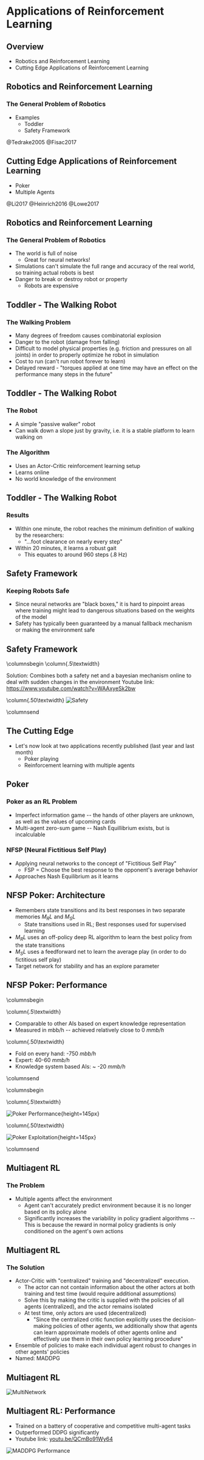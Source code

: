 # Applications of Reinforcement Learning

## Overview

  - Robotics and Reinforcement Learning
  - Cutting Edge Applications of Reinforcement Learning



## Robotics and Reinforcement Learning

### The General Problem of Robotics
  - Examples
    - Toddler
    - Safety Framework

@Tedrake2005
@Fisac2017



## Cutting Edge Applications of Reinforcement Learning
  - Poker
  - Multiple Agents

@Li2017
@Heinrich2016
@Lowe2017



## Robotics and Reinforcement Learning

### The General Problem of Robotics

- The world is full of noise
  - Great for neural networks!
- Simulations can't simulate the full range and accuracy of the real world, so training actual robots is best
- Danger to break or destroy robot or property
  - Robots are expensive



## Toddler - The Walking Robot

### The Walking Problem

- Many degrees of freedom causes combinatorial explosion
- Danger to the robot (damage from falling)
- Difficult to model physical properties (e.g. friction and pressures on all joints) in order to properly optimize  he robot in simulation
- Cost to run (can't run robot forever to learn)
- Delayed reward - "torques applied at one time may have an effect on the performance many steps in the future"



## Toddler - The Walking Robot

### The Robot

- A simple "passive walker" robot
- Can walk down a slope just by gravity, i.e. it is a stable platform to learn walking on

### The Algorithm

- Uses an Actor-Critic reinforcement learning setup
- Learns online
- No world knowledge of the environment



## Toddler - The Walking Robot

### Results

- Within one minute, the robot reaches the minimum definition of walking by the researchers:
  - "...foot clearance on nearly every step"
- Within 20 minutes, it learns a robust gait
  - This equates to around 960 steps (.8 Hz)



## Safety Framework

### Keeping Robots Safe

- Since neural networks are "black boxes," it is hard to pinpoint areas where training might lead to dangerous situations based on the weights of the model
- Safety has typically been guaranteed by a manual fallback mechanism or making the environment safe



## Safety Framework
\columnsbegin
\column{.5\textwidth}

Solution:
Combines both a safety net and a bayesian mechanism online to deal with sudden changes in the environment
Youtube link: https://www.youtube.com/watch?v=WAAxyeSk2bw

\column{.50\textwidth}
![Safety](gfx/safety.jpg "Poker Exploitation")

\columnsend



## The Cutting Edge

- Let's now look at two applications recently published (last year and last month)
  - Poker playing
  - Reinforcement learning with multiple agents



## Poker

### Poker as an RL Problem

- Imperfect information game -- the hands of other players are unknown, as well as the values of upcoming cards
- Multi-agent zero-sum game -- Nash Equillibrium exists, but is incalculable

### NFSP (Neural Fictitious Self Play)

- Applying neural networks to the concept of "Fictitious Self Play"
  - FSP = Choose the best response to the opponent's average behavior
- Approaches Nash Equilibrium as it learns



## NFSP Poker: Architecture

- Remembers state transitions and its best responses in two separate memories $M_RL$ and $M_SL$
  - State transitions used in RL; Best responses used for supervised learning
- $M_RL$ uses an off-policy deep RL algorithm to learn the best policy from the state transitions
- $M_SL$ uses a feedforward net to learn the average play (in order to do fictitious self play)
- Target network for stability and has an explore parameter



## NFSP Poker: Performance

\columnsbegin

\column{.5\textwidth}

- Comparable to other AIs based on expert knowledge representation
- Measured in mbb/h -- achieved relatively close to 0 *mmb/h*

\column{.50\textwidth}

- Fold on every hand: -750 *mbb/h*
- Expert: 40-60 *mmb/h*
- Knowledge system based AIs: ~ -20 *mmb/h*

\columnsend

\columnsbegin

\column{.5\textwidth}

![Poker Performance](gfx/poker_performance.jpg){height=145px}

\column{.50\textwidth}

![Poker Exploitation](gfx/poker_exploit.jpg){height=145px}

\columnsend



## Multiagent RL

### The Problem
  - Multiple agents affect the environment
    - Agent can't accurately predict environment because it is no longer based on its policy alone
    - Significantly increases the variability in policy gradient algorithms
      -- This is because the reward in normal policy gradients is only conditioned on the agent's own actions



## Multiagent RL

### The Solution
  - Actor-Critic with "centralized" training and "decentralized" execution.
    - The actor can not contain information about the other actors at both training and test time (would require additional assumptions)
    - Solve this by making the critic is supplied with the policies of all agents (centralized), and the actor remains isolated
    - At test time, only actors are used (decentralized)
      - "Since the centralized critic function explicitly uses the decision-making policies of other agents, we additionally show that agents can learn approximate models of other agents online and effectively use them in their own policy learning procedure"
  - Ensemble of policies to make each individual agent robust to changes in other agents' policies
  - Named: MADDPG



## Multiagent RL

![MultiNetwork](gfx/multi_network.jpg "MADDPG Network")



## Multiagent RL: Performance

- Trained on a battery of cooperative and competitive multi-agent tasks
- Outperformed DDPG significantly
- Youtube link: [youtu.be/QCmBo91Wy64](https://youtu.be/QCmBo91Wy64)

![MADDPG Performance](gfx/multi_perf.jpg)




